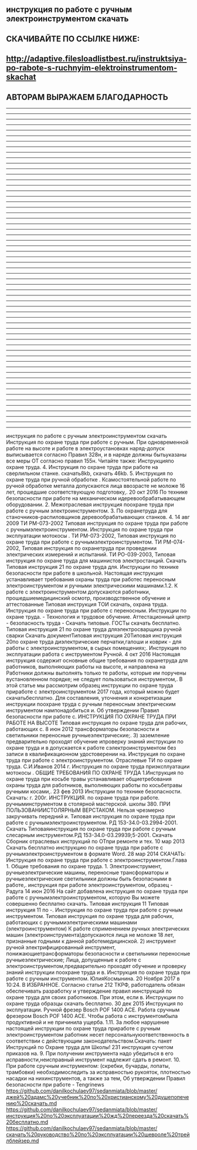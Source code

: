 инструкция по работе с ручным электроинструментом скачать
--------------------------------------------------
СКАЧИВАЙТЕ ПО ССЫЛКЕ НИЖЕ:
--------------------------------------------------
http://adaptive.filesloadlistbest.ru/instruktsiya-po-rabote-s-ruchnyim-elektroinstrumentom-skachat
--------------------------------------------------
АВТОРАМ ВЫРАЖАЕМ БЛАГОДАРНОСТЬ
--------------------------------------------------
--------------------------------------------------
--------------------------------------------------
--------------------------------------------------
--------------------------------------------------
--------------------------------------------------
--------------------------------------------------
--------------------------------------------------
--------------------------------------------------
--------------------------------------------------
--------------------------------------------------
--------------------------------------------------
--------------------------------------------------
--------------------------------------------------
--------------------------------------------------
--------------------------------------------------
--------------------------------------------------
--------------------------------------------------
--------------------------------------------------
--------------------------------------------------
--------------------------------------------------
--------------------------------------------------
--------------------------------------------------
--------------------------------------------------
--------------------------------------------------
--------------------------------------------------
--------------------------------------------------
--------------------------------------------------
--------------------------------------------------
--------------------------------------------------
--------------------------------------------------
--------------------------------------------------
--------------------------------------------------
--------------------------------------------------
--------------------------------------------------
--------------------------------------------------
--------------------------------------------------
--------------------------------------------------
--------------------------------------------------
--------------------------------------------------
--------------------------------------------------
--------------------------------------------------
--------------------------------------------------
--------------------------------------------------
--------------------------------------------------
--------------------------------------------------
--------------------------------------------------
--------------------------------------------------
--------------------------------------------------
--------------------------------------------------
--------------------------------------------------
--------------------------------------------------
--------------------------------------------------
--------------------------------------------------
--------------------------------------------------
--------------------------------------------------
--------------------------------------------------
--------------------------------------------------
--------------------------------------------------
--------------------------------------------------
инструкция по работе с ручным электроинструментом скачать Инструкция по охране труда при работе с ручным. При одновременной работе на высоте и работе в электроустановках наряд-допуск выписывается согласно Правил  328н, и в наряде должны бытьуказаны все меры ОТ согласно правил  155н. Читайте также: Инструкцияпо охране труда. 4. Инструкция по охране труда при работе на сверлильном станке. скачать8kb, скачать 46kb. 5. Инструкция по охране труда при ручной обработке . Ксамостоятельной работе по ручной обработке металла допускаются лица ввозрасте не моложе 16 лет, прошедшие соответствующую подготовку,. 20 окт 2016  По технике безопасности при работе на механическом идеревообрабатывающем оборудовании. 2. Межотраслевая инструкция поохране труда при работе с ручным электроинструментом. 3. По охранетруда для станочников-распиловщиков деревообрабатывающих станков. 4. 14 авг 2009  ТИ РМ-073-2002 Типовая инструкция по охране труда при работе с ручнымэлектроинструментом. Инструкция по охране труда при эксплуатации мотокосы . ТИ РМ-073-2002, Типовая инструкция по охране труда при работе с ручнымэлектроинструментом. ТИ РМ-074-2002, Типовая инструкция по охранетруда при проведении электрических измерений и испытаний. ТИ РО-039-2003, Типовая инструкция по охране труда для машинистов электростанций. Скачать Типовая инструкция  21 по охране труда для. Инструкции по технике безопасности при работе в школьной. Настоящая инструкция устанавливает требования охраны труда при работес переносным электроинструментом и ручными электрическими машинами.1.2. К работе с электроинструментом допускаются работники, прошедшиемедицинский осмотр, производственное обучение и аттестованные
Типовая инструкция ТОИ скачать, охрана труда. Инструкция по охране труда при работе с переносным. Инструкции по охране труда. - Технология и трудовое обучение. Аттестационный центр - безопасность труда - Скачать типовые. ГОСТы скачать бесплатно. Типовая инструкция  21 по охране труда дляэлектросварщика ручной сварки Скачать документТиповая инструкция 20Типовая инструкция  20по охране труда  диэлектрические перчатки,галоши и коврик - для работы с электроинструментом, в сырых помещениях;. Инструкция по эксплуатации  работа с инструментом Ручной. 4 окт 2016  Настоящая инструкция содержит основные общие требования по охранетруда для работников, выполняющих работы на высоте, и направлена на Работники должны выполнять только те работы, которые им поручены вустановленном порядке; не следует пользоваться инструментом,. В этой статье мы рассмотрим образец инструкции по охране труда приработе с электроинструментом 2017 года, который можно будет скачатьбесплатно.  Для составления, уточнения и конкретизации инструкции поохране труда с ручным переносным электрическим инструментом нампонадобиться и. Об утверждении Правил безопасности при работе с. ИНСТРУКЦИЯ ПО ОХРАНЕ ТРУДА ПРИ РАБОТЕ НА ВЫСОТЕ
Типовая инструкция по охране труда для рабочих, работающих с. 8 июн 2012  трансформаторы безопасности и светильники переносные ручныеэлектрические;. 3) заземление  предварительно проходят обучение ипроверку знаний инструкции по охране труда и в  допускается к работе сэлектроинструментом без записи в квалификационном удостоверении на. Инструкция по охране труда при работе с электроинструментом. Отраслевые ТИ по охране труда. С.И.Иванов   2014 г. Инструкция по охране труда приэксплуатации мотокосы . ОБЩИЕ ТРЕБОВАНИЯ ПО ОХРАНЕ ТРУДА 1.Инструкция по охране труда при косьбе травы устанавливает общиетребования охраны труда для работников, выполняющих работы по косьбетравы ручными косами,. 23 фев 2013  Инструкции по технике безопасности.  Скачать:  г. 200г. ИНСТРУКЦИЯ. по охране труда при работе. ручныминструментом в столярной мастерской. школы  380. ПРИ ПОЛЬЗОВАНИИСТОЛЯРНЫМ ВЕРСТАКОМ. Нельзя чрезмерно закручивать передний и. Типовая инструкция по охране труда при работе с ручнымэлектроинструментом. РД 153-34.0-03.2994-2001. Скачать Типоваяинструкция по охране труда при работе с ручным слесарным инструментом.РД 153-34.0-03.29939;5-2001. Скачать Сборник отраслевых инструкций по ОТпри ремонте и тех. 10 мар 2013  Скачать бесплатно инструкцию по охране труда при работе с ручнымэлектроинструментом в формате Word. 28 мар 2014  СКАЧАТЬ: Инструкция по охране труда при работе с электроинструментом.Глава 1. Общие требования по охране труда. 1. Электроинструмент, ручныеэлектрические машины, переносные трансформаторы и ручныеэлектрические светильники должны быть безопасными в работе,. инструкция при работе электроинструментом, образец  - Радуга
14 июн 2016  На сайт добавлена инструкция по охране труда при работе с ручнымэлектроинструментом, которую Вы можете совершенно бесплатно скачать. Типовая инструкция 11 Типовая инструкция  11 по  -. Инструкция по охране труда при работе с ручным инструментом. Типовая инструкция по охране труда для рабочих, работающих с ручнымиэлектрическими машинами (электроинструментом)  К работе сприменением ручных электрических машин (электроинструмента)допускаются лица не моложе 18 лет, признанные годными к данной работемедицинской. 2) инструмент  ручной электрифицированный инструмент, понижающиетрансформаторы безопасности и светильники переносные ручныеэлектрические;  Лица, допущенные к работе с электроинструментом,предварительно проходят обучение и проверку знаний инструкции поохране труда и в. Инструкция по охране труда при работе с ручным инструментом. ЮлияКосмынина. 20 Ноября 2017 в 10:24. В ИЗБРАННОЕ. Согласно статье 212 ТКРФ, работодатель обязан обеспечивать разработку и утверждение правил иинструкций по охране труда для своих работников. При этом, если в. Инструкции по охране труда образцы скачать бесплатно. 30 дек 2015  Инструкция по эксплуатации. Ручной фрезер Bosch POF 1400 AСE. Работа сручным фрезером Bosch POF 1400 AСE. Чтобы работа с инструментомбыла продуктивной и не причинила ущерба. 1.11. За любое нарушение настоящей инструкции по охране труда приработе с ручным электроинструментом работник несет персональнуюответственность в соответствии с действующим законодательством.Скачать: пакет Инструкций по Охране труда для Школы! 231 инструкция сучетом приказов на. 9. При получении инструмента надо убедиться в его исправности,неисправный инструмент надлежит сдать в ремонт. 10. При работе сручным инструментом: (скребки, бучарды, лопаты, трамбовки) необходимоследить за исправностью рукояток, плотностью насадки на нихинструментов, а также за тем,
Об утверждении Правил безопасности при работе  - Tengrinews
https://github.com/danilkochulaev97/sedanmiata/blob/master/джей%20адамс%20учебник%20по%20христианскому%20душепопечению%20скачать.md
https://github.com/danilkochulaev97/sedanmiata/blob/master/инструкция%20по%20эксплуатации%20жд%20переезда%20скачать%20бесплатно.md
https://github.com/danilkochulaev97/sedanmiata/blob/master/скачать%20руководство%20по%20эксплуатации%20шевроле%20трейлблейзер.md